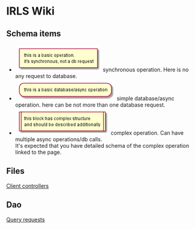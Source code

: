 # IRLS Wiki


## Schema items

* ![simple_op](img/simple_op.png) synchronous operation. Here is no any request to database.
* ![db](img/simple_db.png) simple database/async operation. here can be not more than one database request.
* ![begin](img/complex.png) complex operation. Can have multiple async operations/db calls.  
It's expected that you have detailed schema of the complex operation linked to the page.


## Files

[Client controllers](controllers.md)  


## Dao

[Query requests](agentStorage.md#onlineRequest)  



